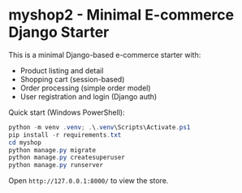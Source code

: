 # myshop2 - Minimal E-commerce Django Starter

This is a minimal Django-based e-commerce starter with:
- Product listing and detail
- Shopping cart (session-based)
- Order processing (simple order model)
- User registration and login (Django auth)

Quick start (Windows PowerShell):

```powershell
python -m venv .venv; .\.venv\Scripts\Activate.ps1
pip install -r requirements.txt
cd myshop
python manage.py migrate
python manage.py createsuperuser
python manage.py runserver
```

Open `http://127.0.0.1:8000/` to view the store.

